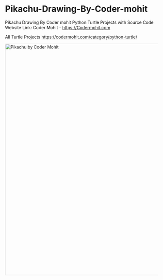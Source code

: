 # Pikachu-Drawing-By-Coder-mohit
Pikachu Drawing By Coder mohit
Python Turtle Projects with Source Code Website Link: Coder Mohit - https://Codermohit.com

All Turtle Projects https://codermohit.com/category/python-turtle/

<img width="763" alt="Pikachu by Coder Mohit" src="https://user-images.githubusercontent.com/73032070/120934118-a8342980-c71a-11eb-8254-29673b3faf57.png">
